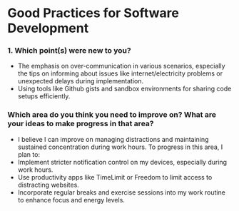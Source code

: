 # Good Practices for Software Development

### 1. Which point(s) were new to you?

- The emphasis on over-communication in various scenarios, especially the tips on informing about issues like internet/electricity problems or unexpected delays during implementation.
- Using tools like Github gists and sandbox environments for sharing code setups efficiently.

### Which area do you think you need to improve on? What are your ideas to make progress in that area?

- I believe I can improve on managing distractions and maintaining sustained concentration during work hours. To progress in this area, I plan to:
- Implement stricter notification control on my devices, especially during work hours.
- Use productivity apps like TimeLimit or Freedom to limit access to distracting websites.
- Incorporate regular breaks and exercise sessions into my work routine to enhance focus and energy levels.
